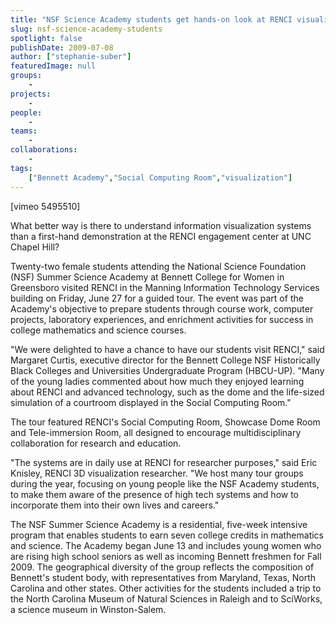 ```yaml
---
title: "NSF Science Academy students get hands-on look at RENCI visualization systems"
slug: nsf-science-academy-students
spotlight: false
publishDate: 2009-07-08
author: ["stephanie-suber"]
featuredImage: null
groups:
    - 
projects:
    - 
people:
    - 
teams: 
    - 
collaborations:
    - 
tags:
    ["Bennett Academy","Social Computing Room","visualization"]
---
```

<p>[vimeo 5495510]</p>

<p>What better way is there to understand information visualization systems than a first-hand demonstration at the RENCI engagement center at UNC Chapel Hill?</p>

<p>Twenty-two female students attending the National Science Foundation (NSF) Summer Science Academy at Bennett College for Women in Greensboro visited RENCI in the Manning Information Technology Services building on Friday, June 27 for a guided tour. The event was part of the Academy's objective to prepare students through course work, computer projects, laboratory experiences, and enrichment activities for success in college mathematics and science courses.</p>

<p>"We were delighted to have a chance to have our students visit RENCI," said Margaret Curtis, executive director for the Bennett College NSF Historically Black Colleges and Universities Undergraduate Program (HBCU-UP). "Many of the young ladies commented about how much they enjoyed learning about RENCI and advanced technology, such as the dome and the life-sized simulation of a courtroom displayed in the Social Computing Room."</p>

<p>The tour featured RENCI's Social Computing Room, Showcase Dome Room and Tele-immersion Room, all designed to encourage multidisciplinary collaboration for research and education.</p>

<p>"The systems are in daily use at RENCI for researcher purposes," said Eric Knisley, RENCI 3D visualization researcher. "We host many tour groups during the year, focusing on young people like the NSF Academy students, to make them aware of the presence of high tech systems and how to incorporate them into their own lives and careers."</p>

<p>The NSF Summer Science Academy is a residential, five-week intensive program that enables students to earn seven college credits in mathematics and science. The Academy began June 13 and includes young women who are rising high school seniors as well as incoming Bennett freshmen for Fall 2009. The geographical diversity of the group reflects the composition of Bennett's student body, with representatives from Maryland, Texas, North Carolina and other states. Other activities for the students included a trip to the North Carolina Museum of Natural Sciences in Raleigh and to SciWorks, a science museum in Winston-Salem.</p>

<p><br class="spacer_" /></p>
